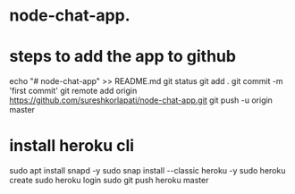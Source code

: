 # node-chat-app. 
# steps to add the app to github
echo "# node-chat-app" >> README.md
git status
git add .
git commit -m 'first commit'
git remote add origin https://github.com/sureshkorlapati/node-chat-app.git
git push -u origin master


# install heroku cli
sudo apt install snapd -y
sudo snap install --classic heroku -y
sudo heroku create
sudo heroku login
sudo git push heroku master
